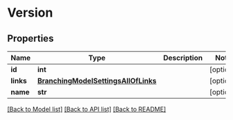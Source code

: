 # Version

## Properties
Name | Type | Description | Notes
------------ | ------------- | ------------- | -------------
**id** | **int** |  | [optional] 
**links** | [**BranchingModelSettingsAllOfLinks**](BranchingModelSettingsAllOfLinks.md) |  | [optional] 
**name** | **str** |  | [optional] 

[[Back to Model list]](../README.md#documentation-for-models) [[Back to API list]](../README.md#documentation-for-api-endpoints) [[Back to README]](../README.md)


